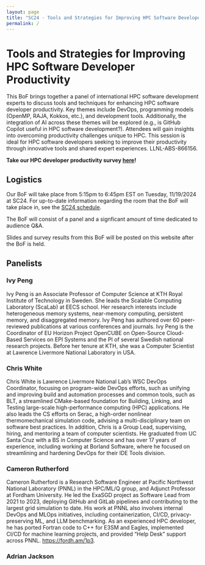 ```yaml
---
layout: page
title: "SC24 - Tools and Strategies for Improving HPC Software Developer Productivity"
permalink: /
---
```


# Tools and Strategies for Improving HPC Software Developer Productivity

This BoF brings together a panel of international HPC software development experts to discuss tools and techniques for enhancing HPC software developer productivity. Key themes include DevOps, programming models (OpenMP, RAJA, Kokkos, etc.), and development tools. Additionally, the integration of AI across these themes will be explored (e.g., is GitHub Copilot useful in HPC software development?). Attendees will gain insights into overcoming productivity challenges unique to HPC. This session is ideal for HPC software developers seeking to improve their productivity through innovative tools and shared expert experiences. LLNL-ABS-866156.

**Take our HPC developer productivity survey [here](https://docs.google.com/forms/d/e/1FAIpQLSdObStZpeSkxlhlZSewg9wHbQB_qcx6rmUbEtrlhuvjO9uIIA/viewform?usp=sf_link)!**

## Logistics

Our BoF will take place from 5:15pm to 6:45pm EST on Tuesday, 11/19/2024 at SC24.
For up-to-date information regarding the room that the BoF will take place in, see
the [SC24 schedule](https://sc24.conference-program.com/presentation/?id=bof148&sess=sess617).

The BoF will consist of a panel and a signficant amount of time dedicated to audience Q&A.

Slides and survey results from this BoF will be posted on this website after the BoF is held.

## Panelists

### Ivy Peng

Ivy Peng is an Associate Professor of Computer Science at KTH Royal Institute of Technology in Sweden. She leads the Scalable Computing Laboratory (ScaLab) at EECS school. Her research interests include heterogeneous memory systems, near-memory computing, persistent memory, and disaggregated memory. Ivy Peng has authored over 60 peer-reviewed publications at various conferences and journals. Ivy Peng is the Coordinator of EU Horizon Project OpenCUBE on Open-Source Cloud-Based Services on EPI Systems and the PI of several Swedish national research projects. Before her tenure at KTH, she was a Computer Scientist at Lawrence Livermore National Laboratory in USA. 

### Chris White

Chris White is Lawrence Livermore National Lab’s WSC DevOps Coordinator, focusing on program-wide DevOps efforts, such as unifying and improving build and automation processes and common tools, such as BLT, a streamlined CMake-based foundation for Building, Linking, and Testing large-scale high-performance computing (HPC) applications. He also leads the CS efforts on Serac, a high-order nonlinear thermomechanical simulation code, advising a multi-disciplinary team on software best practices. In addition, Chris is a Group Lead, supervising, hiring, and mentoring a team of computer scientists. He graduated from UC Santa Cruz with a BS in Computer Science and has over 17 years of experience, including working at Borland Software, where he focused on streamlining and hardening DevOps for their IDE Tools division.

### Cameron Rutherford

Cameron Rutherford is a Research Software Engineer at Pacific Northwest National Laboratory (PNNL) in the HPC/ML/Q group, and Adjunct Professor at Fordham University. He led the ExaSGD project as Software Lead from 2021 to 2023, deploying GitHub and GitLab pipelines and contributing to the largest grid simulation to date. His work at PNNL also involves internal DevOps and MLOps initiatives, including containerization, CI/CD, privacy-preserving ML, and LLM benchmarking. As an experienced HPC developer, he has ported Fortran code to C++ for E3SM and Eagles, implemented CI/CD for machine learning projects, and provided “Help Desk” support across PNNL. https://fordh.am/1p3.

### Adrian Jackson
